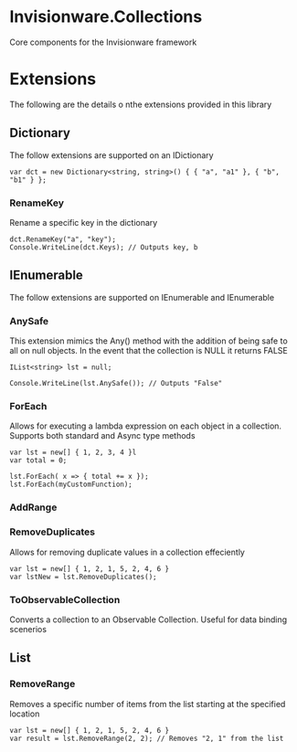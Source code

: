 # Invisionware.Collections
Core components for the Invisionware framework

# Extensions
The following are the details o nthe extensions provided in this library

## Dictionary
The follow extensions are supported on an IDictionary

```
var dct = new Dictionary<string, string>() { { "a", "a1" }, { "b", "b1" } };
```

### RenameKey
Rename a specific key in the dictionary

```
dct.RenameKey("a", "key");
Console.WriteLine(dct.Keys); // Outputs key, b
```

## IEnumerable
The follow extensions are supported on IEnumerable and IEnumerable<T>

### AnySafe
This extension mimics the Any() method with the addition of being safe to all on null objects.  In the event that the collection is NULL it returns FALSE

```
IList<string> lst = null;

Console.WriteLine(lst.AnySafe()); // Outputs "False"
```

### ForEach
Allows for executing a lambda expression on each object in a collection.  Supports both standard and Async type methods

```
var lst = new[] { 1, 2, 3, 4 }l
var total = 0;

lst.ForEach( x => { total += x });
lst.ForEach(myCustomFunction);

```

### AddRange

### RemoveDuplicates
Allows for removing duplicate values in a collection effeciently

```
var lst = new[] { 1, 2, 1, 5, 2, 4, 6 }
var lstNew = lst.RemoveDuplicates();
```

### ToObservableCollection
Converts a collection to an Observable Collection.  Useful for data binding scenerios

## List

### RemoveRange
Removes a specific number of items from the list starting at the specified location

```
var lst = new[] { 1, 2, 1, 5, 2, 4, 6 }
var result = lst.RemoveRange(2, 2); // Removes "2, 1" from the list
```	